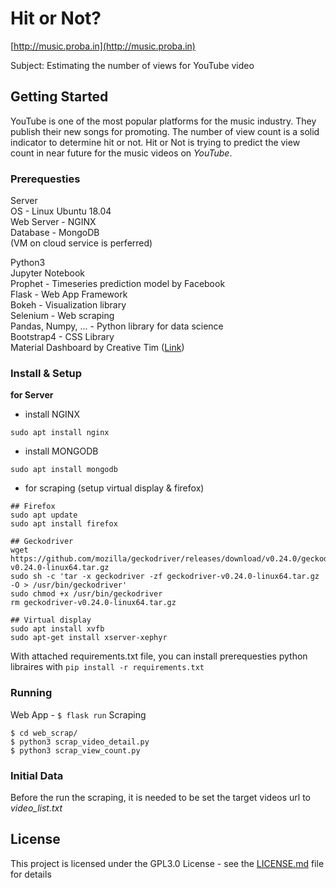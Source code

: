 # Hit or Not?

[http://music.proba.in](http://music.proba.in)

Subject: Estimating the number of views for YouTube video

## Getting Started

YouTube is one of the most popular platforms for the music industry. They publish their new songs for promoting. The number of view count is a solid indicator to determine hit or not. Hit or Not is trying to predict the view count in near future for the music videos on *YouTube*.

### Prerequesties

Server  
OS - Linux Ubuntu 18.04  
Web Server - NGINX  
Database - MongoDB    
(VM on cloud service is perferred)

Python3  
Jupyter Notebook  
Prophet - Timeseries prediction model by Facebook  
Flask - Web App Framework  
Bokeh - Visualization library  
Selenium - Web scraping  
Pandas, Numpy, ... - Python library for data science  
Bootstrap4 - CSS Library  
Material Dashboard by Creative Tim ([Link](https://github.com/creativetimofficial/material-dashboard))

### Install & Setup

**for Server**
* install NGINX
```
sudo apt install nginx
```
* install MONGODB
```
sudo apt install mongodb
```
* for scraping (setup virtual display & firefox)
```
## Firefox
sudo apt update
sudo apt install firefox

## Geckodriver
wget https://github.com/mozilla/geckodriver/releases/download/v0.24.0/geckodriver-v0.24.0-linux64.tar.gz
sudo sh -c 'tar -x geckodriver -zf geckodriver-v0.24.0-linux64.tar.gz -O > /usr/bin/geckodriver'
sudo chmod +x /usr/bin/geckodriver
rm geckodriver-v0.24.0-linux64.tar.gz

## Virtual display
sudo apt install xvfb
sudo apt-get install xserver-xephyr
```

With attached requirements.txt file,
you can install prerequesties python libraires with
```pip install -r requirements.txt```


### Running

Web App - ```$ flask run```
Scraping 
```
$ cd web_scrap/
$ python3 scrap_video_detail.py
$ python3 scrap_view_count.py
```

### Initial Data

Before the run the scraping, it is needed to be set the target videos url to *video_list.txt*

## License

This project is licensed under the GPL3.0 License - see the [LICENSE.md](LICENSE.md) file for details

